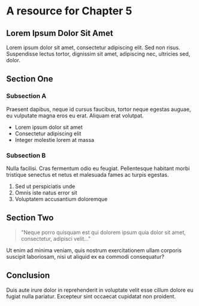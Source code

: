 # A resource for Chapter 5

## Lorem Ipsum Dolor Sit Amet

Lorem ipsum dolor sit amet, consectetur adipiscing elit. Sed non risus. Suspendisse lectus tortor, dignissim sit amet, adipiscing nec, ultricies sed, dolor.

## Section One

### Subsection A

Praesent dapibus, neque id cursus faucibus, tortor neque egestas auguae, eu vulputate magna eros eu erat. Aliquam erat volutpat.

- Lorem ipsum dolor sit amet
- Consectetur adipiscing elit
- Integer molestie lorem at massa

### Subsection B

Nulla facilisi. Cras fermentum odio eu feugiat. Pellentesque habitant morbi tristique senectus et netus et malesuada fames ac turpis egestas.

1. Sed ut perspiciatis unde
2. Omnis iste natus error sit
3. Voluptatem accusantium doloremque

## Section Two

> "Neque porro quisquam est qui dolorem ipsum quia dolor sit amet, consectetur, adipisci velit..."

Ut enim ad minima veniam, quis nostrum exercitationem ullam corporis suscipit laboriosam, nisi ut aliquid ex ea commodi consequatur?

## Conclusion

Duis aute irure dolor in reprehenderit in voluptate velit esse cillum dolore eu fugiat nulla pariatur. Excepteur sint occaecat cupidatat non proident.


